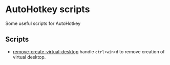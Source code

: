 # AutoHotkey scripts
Some useful scripts for AutoHotkey

## Scripts

- [remove-create-virtual-desktop](https://github.com/ItsJimi/ahk-scripts/blob/main/remove-create-virtual-desktop) handle `ctrl+win+d` to remove creation of virtual desktop.
